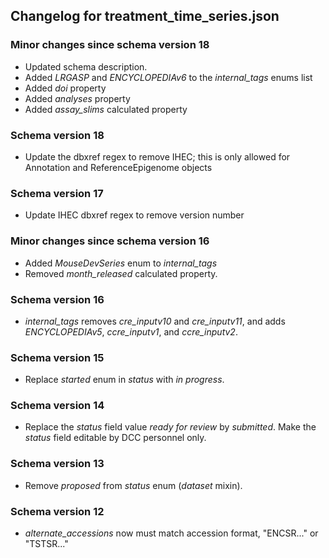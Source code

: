 ## Changelog for treatment_time_series.json

### Minor changes since schema version 18
* Updated schema description.
* Added *LRGASP* and *ENCYCLOPEDIAv6* to the *internal_tags* enums list
* Added *doi* property
* Added *analyses* property
* Added *assay_slims* calculated property

### Schema version 18

* Update the dbxref regex to remove IHEC; this is only allowed for Annotation and ReferenceEpigenome objects

### Schema version 17

* Update IHEC dbxref regex to remove version number

### Minor changes since schema version 16
* Added *MouseDevSeries* enum to *internal_tags*
* Removed *month_released* calculated property.

### Schema version 16

* *internal_tags* removes *cre_inputv10* and *cre_inputv11*, and adds *ENCYCLOPEDIAv5*, *ccre_inputv1*, and *ccre_inputv2*.

### Schema version 15

* Replace *started* enum in *status* with *in progress*.

### Schema version 14

* Replace the *status* field value *ready for review* by *submitted*. Make the *status* field editable by DCC personnel only.

### Schema version 13

* Remove *proposed* from *status* enum (*dataset* mixin).

### Schema version 12

* *alternate_accessions* now must match accession format, "ENCSR..." or "TSTSR..."
